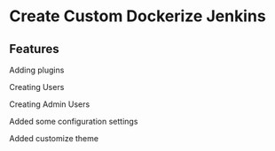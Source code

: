 # Create Custom Dockerize Jenkins

## Features ##

  Adding plugins
  
  Creating Users
  
  Creating Admin Users
  
  Added some configuration settings
  
  Added customize theme
  
  
  
    
